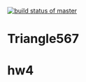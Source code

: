 [![build status of master](https://travis-ci.org/mnuzzo567/GitHubApi567.svg?branch=master)](https://travis-ci.org/mnuzzo567/GitHubApi567)
# Triangle567
# hw4
